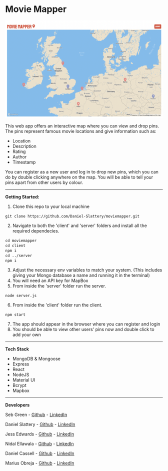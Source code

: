# Movie Mapper

<img src="./assets/mapper.png" alt="mapper preview" width="950" >

This web app offers an interactive map where you can view and drop pins. The pins represent famous movie locations and give information such as:

* Location
* Description
* Rating
* Author
* Timestamp

You can register as a new user and log in to drop new pins, which you can do by double clicking anywhere on the map. You will be able to tell your pins apart from other users by colour.
___

**Getting Started:**

 1. Clone this repo to your local machine
 ```
git clone https://github.com/Daniel-Slattery/moviemapper.git
```
 2. Navigate to both the 'client' and 'server' folders and install all the required dependecies.
 ```
cd moviemapper
cd client
npm i
cd ../server
npm i
```
 3. Adjust the necessary env variables to match your system. (This includes giving your Mongo database a name and running it in the terminal)
 4. You will need an API key for MapBox
 5. From inside the 'server' folder run the server.
```
node server.js
```
 6. From inside the 'client' folder run the client.
```
npm start
```
 7. The app should appear in the browser where you can register and login
 8. You should be able to view other users' pins now and double click to add your own

 ___

**Tech Stack**

* MongoDB & Mongoose
* Express
* React
* NodeJS
* Material UI
* Bcrypt
* Mapbox

___

**Developers**

Seb Green - [Github](https://github.com/greenseb) - [LinkedIn](https://www.linkedin.com/in/sebastiangreen13/)

Daniel Slattery - [Github](https://github.com/Daniel-Slattery) - [LinkedIn](https://www.linkedin.com/in/daniel-s-dev/)

Jess Edwards - [Github](https://github.com/jah-edw) - [LinkedIn](https://www.linkedin.com/in/jah-edw/)

Nidal Ellawala - [Github](https://github.com/NidalEllawala) - [LinkedIn](https://www.linkedin.com/in/a-nidal-ellawala/)

Daniel Cassell - [Github](https://github.com/Daniel-CC-97) - [LinkedIn](https://www.linkedin.com/in/danielcassell/)

Marius Obreja - [Github](https://github.com/mariusobreja) - [LinkedIn](https://www.linkedin.com/in/marius-o-b8b76a132/)



